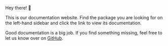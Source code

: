 Hey there! :lion:

This is our documentation website. Find the package you are looking for on the left-hand sidebar and click the link to view its documentation.

Good documentation is a big job. If you find something missing, feel free to let us know over on [GitHub](https://github.com/anteris-dev/documentation).
